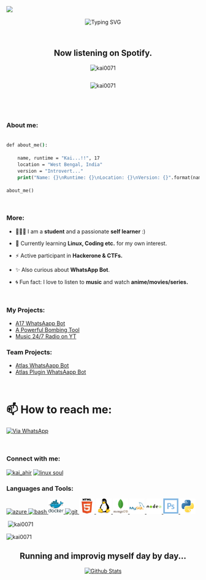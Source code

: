 ![](https://github.com/Kai0071/Kai0071/blob/main/Github%20%20Banner.png)



<div align="center">
    <img
        src="https://readme-typing-svg.herokuapp.com?font=GlossAndBloom&size=30&duration=4997&color=993300&background=FF673200&center=true&vCenter=true&lines=Hello...!!;I+Am+Kai...!!;Nice+to+meet+you...!!"
            alt="Typing SVG"
        /
        >
    </a>
</p>
</div>


<br>


</p>
<h2 align="center"> Now listening on Spotify.
</h2>
<p align="center"> <img src="https://novatorem-mu-three.vercel.app/api/spotify" alt="kai0071" /> </p>



<h2 align="center"></h2>
<h2 align="center"></h2>

<p align="center"> <img src="https://komarev.com/ghpvc/?username=kai0071&label=Profile%20views&color=0e75b6&style=flat" alt="kai0071" /> </p>

<p align="left"> <a href="https://twitter.com/" target="blank"><img src="https://img.shields.io/twitter/follow/?logo=twitter&style=for-the-badge" alt="" /></a> </p>

<br>


<h3 align="left">About me:</h3>
<p align="left">



```cmd
    
def about_me():
    
    name, runtime = "Kai...!!", 17
    location = "West Bengal, India"
    version = "Introvert..."
    print("Name: {}\nRuntime: {}\nLocation: {}\nVersion: {}".format(name, runtime, location, version))

about_me()

```
<br>
  
    
    

<h3 align="left">More:</h3>
<p align="left">

- 🙋🏻‍♂️ I am a **student** and a passionate **self learner** :)

- 👻 Currently learning **Linux, Coding etc.** for my own interest.

- ⚡ Active participant in **Hackerone & CTFs.**

- ✨ Also curious about **WhatsApp Bot**.

- 🌀 Fun fact: I love to listen to **music** and watch **anime/movies/series.**
    
    <br>
    
    
    
    
    
<h3 align="left">My Projects:</h3>
<p align="left">
    
 - [A17 WhatsAapp Bot](https://github.com/Kai0071/A17)
 - [A Powerful Bombing Tool](https://github.com/Kai0071/Super-Bombing)
 - [Music 24/7 Radio on YT](https://www.youtube.com/live/EBmERK5SUek?feature=share)


<h3 align="left">Team Projects:</h3>
<p align="left">
    
 - [Atlas WhatsAapp Bot](https://github.com/FantoX001/Atlas-MD)
 - [Atlas Plugin WhatsAapp Bot](https://github.com/FantoX001/Atlas-MD-Plugin)
</p>
    
    
   <br>
    
# 📫 How to reach me:
[![Via WhatsApp](https://img.shields.io/badge/WhatsApp-25D366?style=for-the-badge&logo=whatsapp&logoColor=white)](https://wa.me/916297175943)  
   
<br>
    

<h3 align="left">Connect with me:</h3>
<p align="left">
<a href="https://instagram.com/kai_ahir" target="blank"><img align="center" src="https://raw.githubusercontent.com/rahuldkjain/github-profile-readme-generator/master/src/images/icons/Social/instagram.svg" alt="kai_ahir" height="30" width="40" /></a>
<a href="https://www.youtube.com/c/linux soul" target="blank"><img align="center" src="https://raw.githubusercontent.com/rahuldkjain/github-profile-readme-generator/master/src/images/icons/Social/youtube.svg" alt="linux soul" height="30" width="40" /></a>
</p>



<h3 align="left">Languages and Tools:</h3>
<p align="left"> <a href="https://azure.microsoft.com/en-in/" target="_blank" rel="noreferrer"> <img src="https://www.vectorlogo.zone/logos/microsoft_azure/microsoft_azure-icon.svg" alt="azure" width="40" height="40"/> </a> <a href="https://www.gnu.org/software/bash/" target="_blank" rel="noreferrer"> <img src="https://www.vectorlogo.zone/logos/gnu_bash/gnu_bash-icon.svg" alt="bash" width="40" height="40"/> </a> <a href="https://www.docker.com/" target="_blank" rel="noreferrer"> <img src="https://raw.githubusercontent.com/devicons/devicon/master/icons/docker/docker-original-wordmark.svg" alt="docker" width="40" height="40"/> </a> <a href="https://git-scm.com/" target="_blank" rel="noreferrer"> <img src="https://www.vectorlogo.zone/logos/git-scm/git-scm-icon.svg" alt="git" width="40" height="40"/> </a> <a href="https://www.w3.org/html/" target="_blank" rel="noreferrer"> <img src="https://raw.githubusercontent.com/devicons/devicon/master/icons/html5/html5-original-wordmark.svg" alt="html5" width="40" height="40"/> </a> <a href="https://www.linux.org/" target="_blank" rel="noreferrer"> <img src="https://raw.githubusercontent.com/devicons/devicon/master/icons/linux/linux-original.svg" alt="linux" width="40" height="40"/> </a> <a href="https://www.mongodb.com/" target="_blank" rel="noreferrer"> <img src="https://raw.githubusercontent.com/devicons/devicon/master/icons/mongodb/mongodb-original-wordmark.svg" alt="mongodb" width="40" height="40"/> </a> <a href="https://www.mysql.com/" target="_blank" rel="noreferrer"> <img src="https://raw.githubusercontent.com/devicons/devicon/master/icons/mysql/mysql-original-wordmark.svg" alt="mysql" width="40" height="40"/> </a> <a href="https://nodejs.org" target="_blank" rel="noreferrer"> <img src="https://raw.githubusercontent.com/devicons/devicon/master/icons/nodejs/nodejs-original-wordmark.svg" alt="nodejs" width="40" height="40"/> </a> <a href="https://www.photoshop.com/en" target="_blank" rel="noreferrer"> <img src="https://raw.githubusercontent.com/devicons/devicon/master/icons/photoshop/photoshop-line.svg" alt="photoshop" width="40" height="40"/> </a> <a href="https://www.python.org" target="_blank" rel="noreferrer"> <img src="https://raw.githubusercontent.com/devicons/devicon/master/icons/python/python-original.svg" alt="python" width="40" height="40"/> </a> </p>


<p>&nbsp;<img align="center" src="https://github-readme-stats.vercel.app/api?username=kai0071&show_icons=true&locale=en" alt="kai0071" /></p>

<p><img align="center" src="https://github-readme-streak-stats.herokuapp.com/?user=kai0071&" alt="kai0071" /></p>


<h2 align="center"> Running and improvig myself day by day...
</h2>

<p align="center"><a href="https://github.com/Kai0071">
        <img src="https://raw.githubusercontent.com/bornmay/bornmay/Update/svg/Bottom.svg" alt="Github Stats" />
</p>


